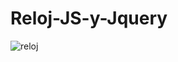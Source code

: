 # Reloj-JS-y-Jquery
![reloj](https://github.com/eliisath/Reloj-JS-y-Jquery/assets/136271906/2a84b658-d63b-4fc3-aa26-36fd42335193)
